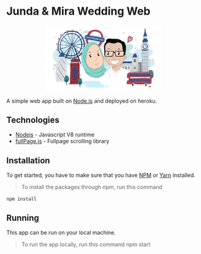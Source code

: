 # Junda &amp; Mira Wedding Web

<p align="center">
<img src="./wed.png" width="60%" alt="jund-clothing" />
</p>

A simple web app built on [Node.js](https://nodejs.org) and deployed on heroku.

## Technologies

- [Nodejs](https://reactjs.org/) - Javascript V8 runtime
- [fullPage.js](https://alvarotrigo.com/fullPage) - Fullpage scrolling library

## Installation

To get started, you have to make sure that you have [NPM](https://docs.npmjs.com/about-npm/) or [Yarn](https://yarnpkg.com/getting-started) installed.

> To install the packages through npm, run this command

    npm install

## Running

This app can be run on your local machine.

> To run the app locally, run this command
    npm start

